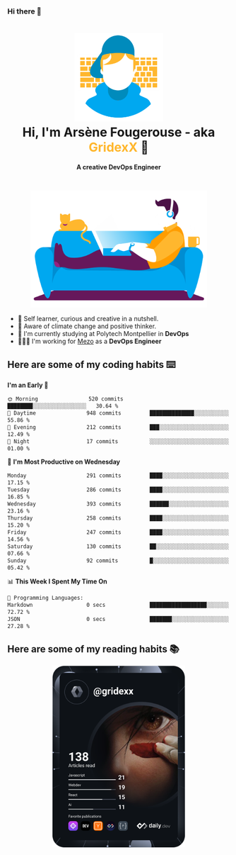### Hi there 👋

<!--
**GridexX/gridexx** is a ✨ _special_ ✨ repository because its `README.md` (this file) appears on your GitHub profile.

Here are some ideas to get you started:

- 🔭 I’m currently working on ...
- 🌱 I’m currently learning ...
- 👯 I’m looking to collaborate on ...
- 🤔 I’m looking for help with ...
- 💬 Ask me about ...
- 📫 How to reach me: ...
- 😄 Pronouns: ...
- ⚡ Fun fact: ...
-->


<!-- Header -->
<h1 align="center">
  <img src="./images/user_profile.png" width="200">
  <br>
  Hi, I'm Arsène Fougerouse - aka <span style="color:#ffb72e">GridexX</span> 👋
</h1>


<p align="center">
  <b>A creative DevOps Engineer </b>
</p>
<br/>
<p align="center">
  <img src="./images/man_couch.png" width="400">
</p>

- 🎨 Self learner, curious and creative in a nutshell. 
- 🌱 Aware of climate change and positive thinker.
- 📕 I'm currently studying at Polytech Montpellier in **DevOps**
- 👨🏻‍💻 I'm working for [Mezo](https://meso-lr.umontpellier.fr/) as a **DevOps Engineer**


## Here are some of my coding habits ⌨️

<!-- Add a section about tech and Ops stack
  Like this one : https://github.com/Xanthus58#-tech-stack
-->
<!--START_SECTION:waka-->
**I'm an Early 🐤** 

```text
🌞 Morning                520 commits         ████████░░░░░░░░░░░░░░░░░   30.64 % 
🌆 Daytime                948 commits         ██████████████░░░░░░░░░░░   55.86 % 
🌃 Evening                212 commits         ███░░░░░░░░░░░░░░░░░░░░░░   12.49 % 
🌙 Night                  17 commits          ░░░░░░░░░░░░░░░░░░░░░░░░░   01.00 % 
```
📅 **I'm Most Productive on Wednesday** 

```text
Monday                   291 commits         ████░░░░░░░░░░░░░░░░░░░░░   17.15 % 
Tuesday                  286 commits         ████░░░░░░░░░░░░░░░░░░░░░   16.85 % 
Wednesday                393 commits         ██████░░░░░░░░░░░░░░░░░░░   23.16 % 
Thursday                 258 commits         ████░░░░░░░░░░░░░░░░░░░░░   15.20 % 
Friday                   247 commits         ████░░░░░░░░░░░░░░░░░░░░░   14.56 % 
Saturday                 130 commits         ██░░░░░░░░░░░░░░░░░░░░░░░   07.66 % 
Sunday                   92 commits          █░░░░░░░░░░░░░░░░░░░░░░░░   05.42 % 
```


📊 **This Week I Spent My Time On** 

```text
💬 Programming Languages: 
Markdown                 0 secs              ██████████████████░░░░░░░   72.72 % 
JSON                     0 secs              ███████░░░░░░░░░░░░░░░░░░   27.28 % 
```


<!--END_SECTION:waka-->

## Here are some of my reading habits 📚
<div  align="center">
  <img src="./images/devcard.svg" width="300">
</div>

